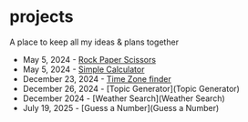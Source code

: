 # projects
A place to keep all my ideas &amp; plans together 


- May 5, 2024 - [Rock Paper Scissors](Rock_/Paper_/Scissors)
- May 5, 2024 - [Simple Calculator](Calculator)
- December 23, 2024 - [Time Zone finder](Time_Zone)
- December 26, 2024 - [Topic Generator](Topic Generator)
- December 2024 - [Weather Search](Weather Search)
- July 19, 2025 - [Guess a Number](Guess a Number)
